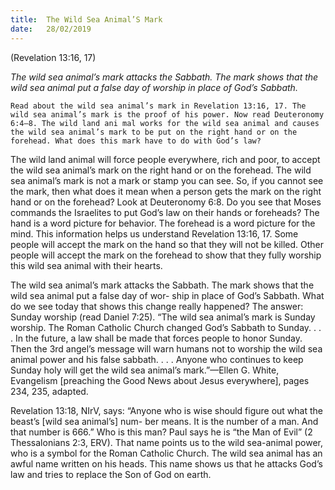 ```yaml
---
title:  The Wild Sea Animal’S Mark
date:   28/02/2019
---
```


(Revelation 13:16, 17)

_The wild sea animal’s mark attacks the Sabbath. The mark shows that the wild sea animal put a false day of worship in place of God’s Sabbath._

`Read about the wild sea animal’s mark in Revelation 13:16, 17. The wild sea animal’s mark is the proof of his power. Now read Deuteronomy 6:4–8. The wild land ani­ mal works for the wild sea animal and causes the wild sea animal’s mark to be put on the right hand or on the forehead. What does this mark have to do with God’s law?`

The wild land animal will force people everywhere, rich and poor, to accept the wild sea animal’s mark on the right hand or on the forehead. The wild sea animal’s mark is not a mark or stamp you can see. So, if you cannot see the mark, then what does it mean when a person gets the mark on the right hand or on the forehead? Look at Deuteronomy 6:8. Do you see that Moses commands the Israelites to put God’s law on their hands or foreheads? The hand is a word picture for behavior. The forehead is a word picture for the mind. This information helps us understand Revelation 13:16, 17. Some people will accept the mark on the hand so that they will not be killed. Other people will accept the mark on the forehead to show that they fully worship this wild sea animal with their hearts.

The wild sea animal’s mark attacks the Sabbath. The mark shows that the wild sea animal put a false day of wor- ship in place of God’s Sabbath. What do we see today that shows this change really happened? The answer: Sunday worship (read Daniel 7:25). “The wild sea animal’s mark is Sunday worship. The Roman Catholic Church changed God’s Sabbath to Sunday. . . . In the future, a law shall be made that forces people to honor Sunday. Then the 3rd angel’s message will warn humans not to worship the wild sea animal power and his false sabbath. . . . Anyone who continues to keep Sunday holy will get the wild sea animal’s mark.”—Ellen G. White, Evangelism [preaching the Good News about Jesus everywhere], pages 234, 235, adapted.

Revelation 13:18, NIrV, says: “Anyone who is wise should figure out what the beast’s [wild sea animal’s] num- ber means. It is the number of a man. And that number is 666.” Who is this man? Paul says he is “the Man of Evil” (2 Thessalonians 2:3, ERV). That name points us to the wild sea-animal power, who is a symbol for the Roman Catholic Church. The wild sea animal has an awful name written on his heads. This name shows us that he attacks God’s law and tries to replace the Son of God on earth.